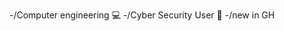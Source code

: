 -/Computer engineering 💻
-/Cyber Security User 🔐
-/new in GH
<!---
sudoaux801/sudoaux801 is a ✨ special ✨ repository because its `README.md` (this file) appears on your GitHub profile.
You can click the Preview link to take a look at your changes.
--->
